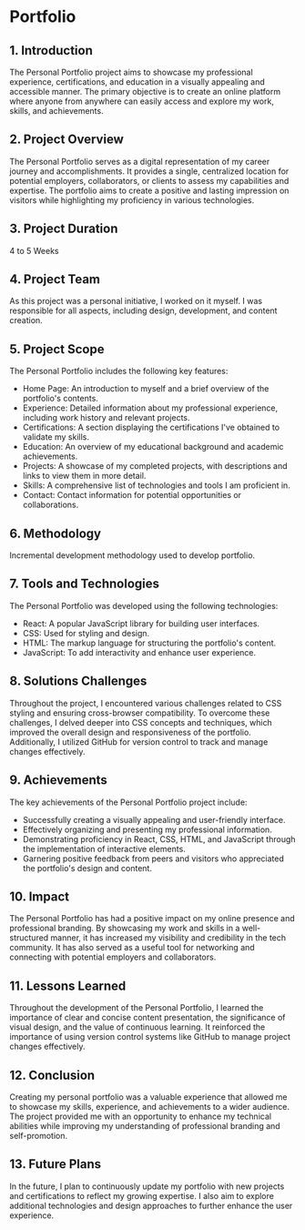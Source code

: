 # Portfolio

## 1. Introduction

The Personal Portfolio project aims to showcase my professional experience, certifications, and education in a visually appealing and accessible manner. The primary objective is to create an online platform where anyone from anywhere can easily access and explore my work, skills, and achievements.

## 2. Project Overview

The Personal Portfolio serves as a digital representation of my career journey and accomplishments. It provides a single, centralized location for potential employers, collaborators, or clients to assess my capabilities and expertise. The portfolio aims to create a positive and lasting impression on visitors while highlighting my proficiency in various technologies.

## 3. Project Duration

4 to 5 Weeks

## 4. Project Team

As this project was a personal initiative, I worked on it myself. I was responsible for all aspects, including design, development, and content creation.

## 5. Project Scope

The Personal Portfolio includes the following key features:

- Home Page: An introduction to myself and a brief overview of the portfolio's contents.
- Experience: Detailed information about my professional experience, including work history and relevant projects.
- Certifications: A section displaying the certifications I've obtained to validate my skills.
- Education: An overview of my educational background and academic achievements.
- Projects: A showcase of my completed projects, with descriptions and links to view them in more detail.
- Skills: A comprehensive list of technologies and tools I am proficient in.
- Contact: Contact information for potential opportunities or collaborations.

## 6. Methodology

Incremental development methodology used to develop portfolio.

## 7. Tools and Technologies

The Personal Portfolio was developed using the following technologies:

- React: A popular JavaScript library for building user interfaces.
- CSS: Used for styling and design.
- HTML: The markup language for structuring the portfolio's content.
- JavaScript: To add interactivity and enhance user experience.

## 8. Solutions Challenges

Throughout the project, I encountered various challenges related to CSS styling and ensuring cross-browser compatibility. To overcome these challenges, I delved deeper into CSS concepts and techniques, which improved the overall design and responsiveness of the portfolio. Additionally, I utilized GitHub for version control to track and manage changes effectively.

## 9. Achievements

The key achievements of the Personal Portfolio project include:

- Successfully creating a visually appealing and user-friendly interface.
- Effectively organizing and presenting my professional information.
- Demonstrating proficiency in React, CSS, HTML, and JavaScript through the implementation of interactive elements.
- Garnering positive feedback from peers and visitors who appreciated the portfolio's design and content.

## 10. Impact

The Personal Portfolio has had a positive impact on my online presence and professional branding. By showcasing my work and skills in a well-structured manner, it has increased my visibility and credibility in the tech community. It has also served as a useful tool for networking and connecting with potential employers and collaborators.

## 11. Lessons Learned

Throughout the development of the Personal Portfolio, I learned the importance of clear and concise content presentation, the significance of visual design, and the value of continuous learning. It reinforced the importance of using version control systems like GitHub to manage project changes effectively.

## 12. Conclusion

Creating my personal portfolio was a valuable experience that allowed me to showcase my skills, experience, and achievements to a wider audience. The project provided me with an opportunity to enhance my technical abilities while improving my understanding of professional branding and self-promotion.

## 13. Future Plans

In the future, I plan to continuously update my portfolio with new projects and certifications to reflect my growing expertise. I also aim to explore additional technologies and design approaches to further enhance the user experience.
